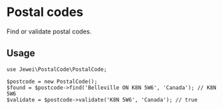 # Postal codes

Find or validate postal codes.

## Usage

    use Jewei\PostalCode\PostalCode;

    $postcode = new PostalCode();
    $found = $postcode->find('Belleville ON K8N 5W6', 'Canada'); // K8N 5W6
    $validate = $postcode->validate('K8N 5W6', 'Canada'); // true
